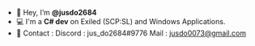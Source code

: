 - 👋 Hey, I’m **@jusdo2684**
- 💻 I'm a **C# dev** on Exiled (SCP:SL) and Windows Applications.
- 📧 Contact : Discord : jus_do2684#9776
                Mail : jusdo0073@gmail.com

<!---
jusdo2684/jusdo2684 is a ✨ special ✨ repository because its `README.md` (this file) appears on your GitHub profile.
You can click the Preview link to take a look at your changes.
--->
